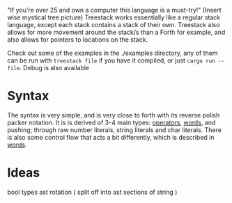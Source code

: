 "If you're over 25 and own a computer this language is a must-try!"
(Insert wise mystical tree picture)
Treestack works essentially like a regular stack language, except each stack contains a stack of their own.
Treestack also allows for more movement around the stack/s than a Forth for example, and also allows for pointers to locations on the stack.

Check out some of the examples in the ./examples directory, any of them can be run with `treestack file` if you have it compiled, or just `cargo run -- file`.
Debug is also available
# Syntax
The syntax is very simple, and is very close to forth with its reverse polish packer notation. It is is derived of 3-4 main types: [operators](operators.md), [words](words.md), and pushing; through raw number literals, string literals and char literals. There is also some control flow that acts a bit differently, which is described in [words](words.md).
# Ideas
bool types
ast rotation ( split off into ast sections of string )
